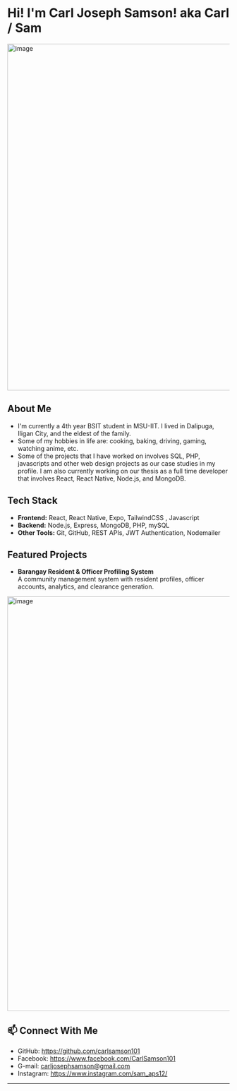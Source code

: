 # Hi! I'm Carl Joseph Samson! aka  Carl / Sam
<img width="1179" height="786" alt="image" src="https://github.com/user-attachments/assets/c0f6dd99-6b1e-4593-8cab-70c03f59aefc" />

## About Me
- I'm currently a 4th year BSIT student in MSU-IIT. I lived in Dalipuga, Iligan City, and the eldest of the family.
- Some of my hobbies in life are: cooking, baking, driving, gaming, watching anime, etc.
- Some of the projects that I have worked on involves SQL, PHP, javascripts and other web design projects as our case studies in my profile. I am also currently
  working on our thesis as a full time developer that involves React, React Native, Node.js, and MongoDB.

## Tech Stack
- **Frontend:** React, React Native, Expo, TailwindCSS , Javascript
- **Backend:** Node.js, Express, MongoDB, PHP, mySQL
- **Other Tools:** Git, GitHub, REST APIs, JWT Authentication, Nodemailer  

## Featured Projects
-  **Barangay Resident & Officer Profiling System**  
  A community management system with resident profiles, officer accounts, analytics, and clearance generation.
<img width="1907" height="940" alt="image" src="https://github.com/user-attachments/assets/9a4c49a2-e3f5-4cfd-83ff-e5a99dcfc935" />


## 📫 Connect With Me
- GitHub: https://github.com/carlsamson101 
- Facebook: https://www.facebook.com/CarlSamson101
- G-mail: carljosephsamson@gmail.com
- Instagram: https://www.instagram.com/sam_aps12/
---

